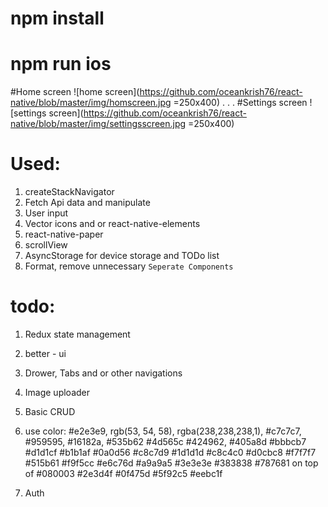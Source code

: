 # npm install
# npm run ios

#Home screen
![home screen](https://github.com/oceankrish76/react-native/blob/master/img/homscreen.jpg =250x400)
.
.
.
#Settings screen
![settings screen](https://github.com/oceankrish76/react-native/blob/master/img/settingsscreen.jpg =250x400)

# Used:
1. createStackNavigator
2. Fetch Api data and manipulate
3. User input
4. Vector icons and or react-native-elements
5. react-native-paper
5. scrollView
6. AsyncStorage for device storage and TODo list
0. Format, remove unnecessary `Seperate Components`


# todo:
1. Redux state management
2. better - ui
3. Drower, Tabs and or other navigations
4. Image uploader
5. Basic CRUD
6. use color: #e2e3e9, rgb(53, 54, 58), rgba(238,238,238,1), #c7c7c7, #959595, #16182a, #535b62 #4d565c #424962, #405a8d #bbbcb7 #d1d1cf #b1b1af #0a0d56 #c8c7d9 #1d1d1d #c8c4c0 #d0cbc8 #f7f7f7 #515b61 #f9f5cc #e6c76d #a9a9a5 #3e3e3e #383838 #787681 on top of #080003 #2e3d4f #0f475d #5f92c5 #eebc1f 

8. Auth
